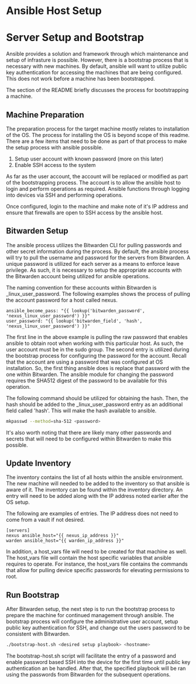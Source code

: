 # Ansible Host Setup

# Server Setup and Bootstrap

Ansible provides a solution and framework through which maintenance
and setup of infrasture is possible. However, there is a bootstrap
process that is necessary with new machines. By default, ansible
will want to utilize public key authentication for accessing the
machines that are being configured. This does not work before
a machine has been bootstrapped.

The section of the README briefly discusses the process for
bootstrapping a machine.

## Machine Preparation

The preparation process for the target machine mostly relates
to installation of the OS. The process for installing the OS
is beyond scope of this readme. There are a few items that need
to be done as part of that process to make the setup process with
ansible possible.

1. Setup user account with known password (more on this later)
2. Enable SSH access to the system

As far as the user account, the account will be replaced or modified
as part of the bootstrapping process. The account is to allow the ansible
host to login and perform operations as required. Ansible functions through
logging into devices via SSH and performing operations.

Once configured, login to the machine and make note of it's IP address and
ensure that firewalls are open to SSH access by the ansible host.

## Bitwarden Setup

The ansible process utilizes the Bitwarden CLI for pulling passwords and
other secret information during the process. By default, the ansible process
will try to pull the username and password for the servers from Bitwarden. A unique
password is utilized for each server as a means to enforce leave privilege. As such,
it is necessary to setup the appropriate accounts with the Bitwarden account
being utilized for ansible operations.

The naming convention for these accounts within Bitwarden is <host>\_linux_user_password.
The following examples shows the process of pulling the account password for a host
called nexus.

```
ansible_become_pass: "{{ lookup('bitwarden_password', 'nexus_linux_user_password') }}"
user_password: "{{ lookup('bitwarden_field', 'hash', 'nexus_linux_user_password') }}"
```

The first line in the above example is pulling the raw password that enables ansible
to obtain root when working with this particular host. As such, the user account must
be in the sudo group. The second entry is utilized during the bootstrap process for
configuring the password for the account. Recall that the account are using a password
that was configured at OS installation. So, the first thing ansible does is replace
that password with the one within Bitwarden. The ansible module for changing the password
requires the SHA512 digest of the password to be available for this operation.

The following command should be utilized for obtaining the hash. Then, the hash should
be added to the <host>\_linux_user_password entry as an additional field called 'hash'.
This will make the hash available to ansible.

```bash
mkpasswd --method=sha-512 <password>
```

It's also worth noting that there are likely many other passwords and secrets that
will need to be configured within Bitwarden to make this possible.

## Update Inventory

The inventory contains the list of all hosts within the ansible environment. The new
machine will needed to be added to the inventory so that ansible is aware of it. The
inventory can be found within the inventory directory. An entry will need to be added
along with the IP address noted earlier after the OS setup.

The following are examples of entries. The IP address does not need to come from a
vault if not desired.

```
[servers]
nexus ansible_host="{{ nexus_ip_address }}"
warden ansible_host="{{ warden_ip_address }}"
```

In addition, a host_vars file will need to be created for that machine as well. The host_vars
file will contain the host specific variables that ansible requires to operate. For instance,
the host_vars file contains the commands that allow for pulling device specific passwords for
elevating permissions to root.

## Run Bootstrap

After Bitwarden setup, the next step is to run the bootstrap process to prepare
the machine for continued management through ansible. The bootstrap process will
configure the administrative user account, setup public key authentication for SSH,
and change out the users password to be consistent with Bitwarden.

```bash
./bootstrap-host.sh <desired setup playbook> <hostname>
```

The bootstrap-host.sh script will facilitate the entry of a password and enable
password based SSH into the device for the first time until public key authentication
an be handled. After that, the specified playbook will be ran using the passwords
from Bitwarden for the subsequent operations.